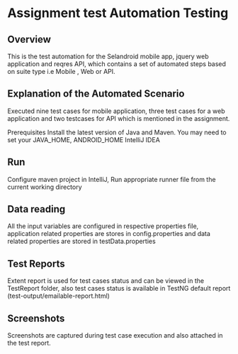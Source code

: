 # Assignment test Automation Testing

## Overview
This is the test automation for the Selandroid mobile app, jquery web application and reqres API, which contains a set of automated steps based on  suite type i.e Mobile , Web or API.

## Explanation of the Automated Scenario
Executed nine test cases for mobile application, three test cases for a web application and two testcases for API which is mentioned in the assignment.

Prerequisites
Install the latest version of Java and Maven.
You may need to set your JAVA_HOME, ANDROID_HOME
IntelliJ IDEA

## Run
Configure maven project in IntelliJ, Run appropriate runner file from the current working directory

## Data reading
All the input variables are configured in respective properties file, application related properties are stores in config.properties and data related properties are stored in testData.properties

## Test Reports 
Extent report is used for test cases status and can be viewed in the TestReport folder, also test cases status is available in TestNG default report (test-output/emailable-report.html)

## Screenshots
Screenshots are captured during test case execution and also attached in the test report.
